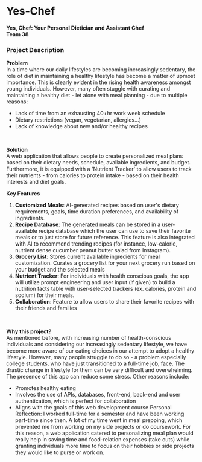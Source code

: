 # Yes-Chef

**Yes, Chef: Your Personal Dietician and Assistant Chef** <br>
**Team 38** 

### Project Description

**Problem**<br>
In a time where our daily lifestyles are becoming increasingly sedentary, the role of diet in maintaining a healthy lifestyle has become a matter of upmost importance. This is clearly evident in the rising health awareness amongst young individuals. 
However, many often stuggle with curating and maintaining a healthy diet - let alone with meal planning - due to multiple reasons: 
- Lack of time from an exhausting 40+hr work week schedule 
- Dietary restrictions (vegan, vegetarian, allergies…) 
- Lack of knowledge about new and/or healthy recipes
<br>

**Solution**<br>
A web application that allows people to create personalized meal plans based on their dietary needs, schedule, available ingredients, and budget. Furthermore, it is equipped with a 'Nutrient Tracker' to allow users to track their nutrients - from calories to protein intake - based on their health interests and diet goals. 
<br>

**Key Features**<br>
1. **Customized Meals**: AI-generated recipes based on user's dietary requirements, goals, time duration preferences, and availability of ingredients. 
2. **Recipe Database**: The generated meals can be stored in a user-available recipe database which the user can use to save their favorite meals or to just store for future reference. This feature is also integrated with AI to recommend trending recipes (for instance, low-calorie, nutrient dense cucumber peanut butter salad from Instagram). 
3. **Grocery List**: Stores current available ingredients for meal customization. Curates a grocery list for your next grocery run based on your budget and the selected meals 
4. **Nutrient Tracker**: For individuals with health conscious goals, the app will utilize prompt engineering and user input (if given) to build a nutrition facts table with user-selected trackers (ex. calories, protein and sodium) for their meals. 
5. **Collaboration**: Feature to allow users to share their favorite recipes with their friends and families
<br>

**Why this project?**<br>
As mentioned before, with increasing number of health-conscious individuals and considering our increasingly sedentary lifestyle, we have become more aware of our eating choices in our attempt to adopt a healthy lifestyle. However, many people struggle to do so - a problem especially college students, who have just transitioned to a full-time job, face. The drastic change in lifestyle for them can be very difficult and overwhelming. The presence of this app can reduce some stress. 
Other reasons include: <br>
- Promotes healthy eating
- Involves the use of APIs, databases, front-end, back-end and user authentication, which is perfect for collaboration 
- Aligns with the goals of this web development course
Personal Reflection: I worked full-time for a semester and have been working part-time since then. A lot of my time went in meal prepping, which prevented me from working on my side projects or do coursework. For this reason, a web application catered to personalizing meal plan would really help in saving time and food-relation expenses (take outs) while granting individuals more time to focus on their hobbies or side projects they would like to purse or work on. <br>



